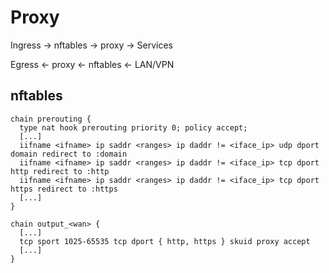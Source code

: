 
# Proxy

Ingress -> nftables -> proxy -> Services

Egress <- proxy <- nftables <- LAN/VPN


## nftables

```
chain prerouting {
  type nat hook prerouting priority 0; policy accept;
  [...]
  iifname <ifname> ip saddr <ranges> ip daddr != <iface_ip> udp dport domain redirect to :domain
  iifname <ifname> ip saddr <ranges> ip daddr != <iface_ip> tcp dport http redirect to :http
  iifname <ifname> ip saddr <ranges> ip daddr != <iface_ip> tcp dport https redirect to :https
  [...]
}

chain output_<wan> {
  [...]
  tcp sport 1025-65535 tcp dport { http, https } skuid proxy accept
  [...]
}

```
